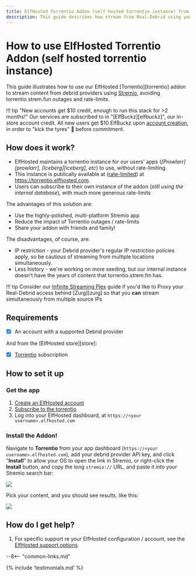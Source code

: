 ```yaml
---
title: ElfHosted Torrentio Addon (self hosted torrentio instance) from $0.15/day
description: This guide describes how stream from Real-Debrid using your own Elf-Hosted torrentio instance
---
```

# How to use ElfHosted Torrentio Addon (self hosted torrentio instance)

This guide illustrates how to use our ElfHosted [Torrentio][torrentio] addon to stream content from debrid providers using [Stremio](https://stremio.com), avoiding torrentio.strem.fun outages and rate-limits.

!!! tip "New accounts get $10 credit, enough to run this stack for >2 months!"
    Our services are subscribed to in "[ElfBuckz][elfbuckz]", our in-store account credit. All new users get $10 ElfBuckz upon [account creation](https://store.elfhosted.com/my-account/), in order to "kick the tyres" :red_car: before commitment.

## How does it work?

* ElfHosted maintains a torrentio instance for our users' apps (*[Prowlarr][prowlarr], [Iceberg][iceberg], etc*) to use, without rate-limiting.
* This instance is publically available at ([rate-limited](https://github.com/funkypenguin/elf-infra/blob/ci/torrentio/middleware-rate-limit-torrentio.yaml)) at https://torrentio.elfhosted.com. 
* Users can subscribe to their own instance of the addon (*still using the internal database*), with much more generous rate-limits

The advantages of this solution are:

* Use the highly-polished, multi-platform Stremio app
* Reduce the impact of Torrentio outages / rate-limits
* Share your addon with friends and family!

The disadvantages, of course, are:

* IP restriction - your Debrid provider's regular IP restriction policies apply, so be cautious of streaming from multiple locations simultaneously.
* Less history - we're working on more seeding, but our internal instance doesn't have the years of content that torrentio.strem.fm has.

!!! tip
    Consider our [Infinite Streaming Plex](guides/media/stream-from-real-debrid-with-plex/) guide if you'd like to Proxy your Real-Debrid access behind [Zurg][zurg] so that you **can** stream simultaneously from multiple source IPs

## Requirements

* [x] An account with a supported Debrid provider

And from the [ElfHosted store][store]:

* [x] [Torrentio](https://store.elfhosted.com/product/torrentio/) subscription

## How to set it up

### Get the app

1. [Create an ElfHosted account](https://store.elfhosted.com/my-account)
2. [Subscribe to the torrentio](https://store.elfhosted.com/product/torrentio)
3. Log into your ElfHosted dashboard, at `https://<your username>.elfhosted.com`

### Install the Addon!

Navigate to **Torrentio** from your app dashboard (`https://<your username>.elfhosted.com`), add your debrid provider API key, and click "**Install**" to allow your OS to open the link in Stremio, or right-click the **Install** button, and copy the long `stremio://` URL, and paste it into your Stremio search bar:

![](/images/torrentio-install-stremio-addon)

Pick your content, and you should see results, like this:

![](/images/torrentio-what-to-expect.png)

## How do I get help?

1. For specific support re your ElfHosted configuration / account, see the [ElfHosted support options](/get-help/)

--8<-- "common-links.md"


{% include 'testimonials.md' %}